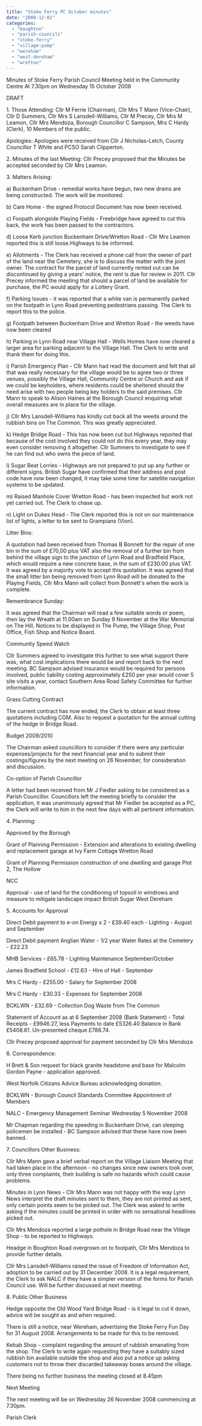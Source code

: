 ```yaml
---
title: "Stoke Ferry PC October minutes"
date: "2008-12-01"
categories: 
  - "boughton"
  - "parish-councils"
  - "stoke-ferry"
  - "village-pump"
  - "wereham"
  - "west-dereham"
  - "wretton"
---
```


Minutes of Stoke Ferry Parish Council Meeting held in the Community Centre At 7.30pm on Wednesday 15 October 2008

DRAFT

1\. Those Attending: Cllr M Ferrie (Chairman), Cllr Mrs T Mann (Vice-Chair), Cllr D Summers, Cllr Mrs S Lansdell-Williams, Cllr M Precey, Cllr Mrs M Leamon, Cllr Mrs Mendoza, Borough Councillor C Sampson, Mrs C Hardy (Clerk), 10 Members of the public.

Apologies: Apologies were received from Cllr J Nicholas-Letch, County Councillor T White and PCSO Sarah Clipperton.

2\. Minutes of the last Meeting: Cllr Precey proposed that the Minutes be accepted seconded by Cllr Mrs Leamon.

3\. Matters Arising:

a) Buckenham Drive - remedial works have begun, two new drains are being constructed. The work will be monitored.

b) Care Home - the signed Protocol Document has now been received.

c) Foopath alongside Playing Fields - Freebridge have agreed to cut this back, the work has been passed to the contractors.

d) Loose Kerb junction Buckenham Drive/Wretton Road - Cllr Mrs Leamon reported this is still loose.Highways to be informed.

e) Allotments - The Clerk has received a phone call from the owner of part of the land near the Cemetery, she is to discuss the matter with the joint owner. The contract for the parcel of land currently rented out can be discontinued by giving a years' notice, the rent is due for review in 2011. Cllr Precey informed the meeting that should a parcel of land be available for purchase, the PC would apply for a Lottery Grant.

f) Parking Issues - it was reported that a white van is permanently parked on the footpath in Lynn Road preventing pedestrians passing. The Clerk to report this to the police.

g) Footpath between Buckenham Drive and Wretton Road - the weeds have now been cleared

h) Parking in Lynn Road near Village Hall - Wells Homes have now cleared a larger area for parking adjacent to the Village Hall. The Clerk to write and thank them for doing this.

i) Parish Emergency Plan - Cllr Mann had read the document and felt that all that was really necessary for the village would be to agree two or three venues, possibly the Village Hall, Community Centre or Church and ask if we could be keyholders, where residents could be sheltered should the need arise with two people being key holders to the said premises. Cllr Mann to speak to Alison Haines at the Borough Council enquiring what overall measures are in place for the village.

j) Cllr Mrs Lansdell-Williams has kindly cut back all the weeds around the rubbish bins on The Common. This was greatly appreciated.

k) Hedge Bridge Road - This has now been cut but Highways reported that because of the cost involved they could not do this every year, they may even consider removing it altogether. Cllr Summers to investigate to see if he can find out who owns the piece of land.

l) Sugar Beat Lorries - Highways are not prepared to put up any further or different signs. British Sugar have confirmed that their address and post code have now been changed, it may take some time for satellite navigation systems to be updated.

m) Raised Manhole Cover Wretton Road - has been inspected but work not yet carried out. The Clerk to chase up.

n) Light on Dukes Head - The Clerk reported this is not on our maintenance list of lights, a letter to be sent to Grampians (Vion).

Litter Bins:

A quotation had been received from Thomas B Bonnett for the repair of one bin in the sum of £70,00 plus VAT also the removal of a further bin from behind the village sign to the junction of Lynn Road and Bradfield Place, which would require a new concrete base, in the sum of £230.00 plus VAT. It was agreed by a majority vote to accept this quotation. It was agreed that the small litter bin being removed from Lynn Road will be donated to the Playing Fields, Cllr Mrs Mann will collect from Bonnett's when the work is complete.

Remembrance Sunday:

It was agreed that the Chairman will read a few suitable words or poem, then lay the Wreath at 11.00am on Sunday 9 November at the War Memorial on The Hill. Notices to be displayed in The Pump, the Village Shop, Post Office, Fish Shop and Notice Board.

Community Speed Watch

Cllr Summers agreed to investigate this further to see what support there was, what cost implications there would be and report back to the next meeting. BC Sampson advised insurance would be required for persons involved, public liability costing approximately £250 per year would cover 5 site visits a year, contact Southern Area Road Safety Committee for further information.

Grass Cutting Contract

The current contract has now ended, the Clerk to obtain at least three quotations including CGM. Also to request a quotation for the annual cutting of the hedge in Bridge Road.

Budget 2009/2010

The Chairman asked councillors to consider if there were any particular expenses/projects for the next financial year and to submit their costings/figures by the next meeting on 26 November, for consideration and discussion.

Co-option of Parish Councillor

A letter had been received from Mr J Fiedler asking to be considered as a Parish Councillor. Councillors left the meeting briefly to consider the application, it was unanimously agreed that Mr Fiedler be accepted as a PC, the Clerk will write to him in the next few days with all pertinent information.

4\. Planning:

Approved by the Borough

Grant of Planning Permission - Extension and alterations to existing dwelling and replacement garage at Ivy Farm Cottage Wretton Road

Grant of Planning Permission construction of one dwelling and garage Plot 2, The Hollow

NCC

Approval - use of land for the conditioning of topsoil in windrows and measure to mitigate landscape impact British Sugar West Dereham

5\. Accounts for Approval

Direct Debit payment to e-on Energy x 2 - £39.40 each - Lighting - August and September

Direct Debit payment Anglian Water - 1/2 year Water Rates at the Cemetery - £22.23

MHB Services - £65.78 - Lighting Maintenance September/October

James Bradfield School - £12.63 - Hire of Hall - September

Mrs C Hardy - £255.00 - Salary for September 2008

Mrs C Hardy - £30.33 - Expenses for September 2008

BCKLWN - £32.69 - Collection Dog Waste from The Common

Statement of Account as at 6 September 2008 (Bank Statement) - Total Receipts - £9946.27, less Payments to date £5326.40 Balance in Bank £5408.61. Un-presented cheque £788.74.

Cllr Precey proposed approval for payment seconded by Cllr Mrs Mendoza

6\. Correspondence:

H Brett & Son request for black granite headstone and base for Malcolm Gordon Payne - application approved.

West Norfolk Citizans Advice Bureau acknowledging donation.

BCKLWN - Borough Council Standards Committee Appointment of Members

NALC - Emergency Management Seminar Wednesday 5 November 2008

Mr Chapman regarding the speeding in Buckenham Drive, can sleeping policemen be installed - BC Sampson advised that these have now been banned.

7\. Councillors Other Business:

Cllr Mrs Mann gave a brief verbal report on the Village Liaison Meeting that had taken place in the afternoon - no changes since new owners took over, only three complaints, their building is safe no hazards which could cause problems.

Minutes in Lynn News - Cllr Mrs Mann was not happy with the way Lynn News interpret the draft minutes sent to them, they are not printed as sent, only certain points seem to be picked out. The Clerk was asked to write asking if the minutes could be printed in order with no sensational headlines picked out.

Cllr Mrs Mendoza reported a large pothole in Bridge Road near the Village Shop - to be reported to Highways.

Headge in Boughton Road overgrown on to footpath, Cllr Mrs Mendoza to provide further details.

Cllr Mrs Lansdell-Williams raised the issue of Freedom of Information Act, adoption to be carried out by 31 December 2008. It is a legal requirement, the Clerk to ask NALC if they have a simpler version of the forms for Parish Council use. Will be further discussed at next meeting.

8\. Public Other Business

Hedge opposite the Old Wood Yard Bridge Road - is it legal to cut it down, advice will be sought as and when required.

There is still a notice, near Wereham, advertising the Stoke Ferry Fun Day for 31 August 2008. Arrangements to be made for this to be removed.

Kebab Shop - complaint regarding the amount of rubbish emanating from the shop. The Clerk to write again requesting they have a suitably sized rubbish bin available outside the shop and also put a notice up asking customers not to throw their discarded takeaway boxes around the village.

There being no further business the meeting closed at 8.45pm

Next Meeting

The next meeting will be on Wednesday 26 November 2008 commencing at 7.30pm.

Parish Clerk
